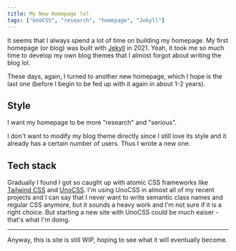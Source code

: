 ```yaml
---
title: My New Homepage lol
tags: ["UnoCSS", "research", "homepage", "Jekyll"]
---
```


It seems that I always spend a lot of time on building my homepage.
My first homepage (or blog) was built with [Jekyll](https://jekyllrb.com/) in 2021.
Yeah, it took me so much time to develop my own blog themes that I almost forgot about writing the blog lol.

These days, again, I turned to another new homepage, which I hope is the last one (before I begin to be fed up with it again in about 1-2 years).

## Style

I want my homepage to be more "research" and "serious". 

I don't want to modify my blog theme directly since I still love its style and it already has a certain number of users. Thus I wrote a new one.

## Tech stack

Gradually I found I got so caught up with atomic CSS frameworks like [Tailwind CSS](https://tailwindcss.com/) and [UnoCSS](https://github.com/antfu/unocss). I'm using UnoCSS in almost all of my recent projects and I can say that I never want to write semantic class names and regular CSS anymore, but it sounds a heavy work and I'm not sure if it is a right choice. But starting a new site with UnoCSS could be much eaiser - that's what I'm doing.

---

Anyway, this is site is still WIP, hoping to see what it will eventually become.